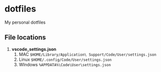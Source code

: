 # dotfiles

My personal dotfiles

## File locations

1. **vscode_settings.json**
    1. MAC `$HOME/Library/Application\ Support/Code/User/settings.json`
    2. Linux `$HOME/.config/Code/User/settings.json`
    3. WIndows `%APPDATA%\Code\User\settings.json`
